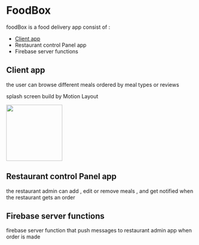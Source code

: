 # FoodBox
foodBox is a food delivery app consist of :
- [Client app](https://github.com/muhammad-hany/FoodBox#client-app)
- Restaurant control Panel app
- Firebase server functions

## Client app 
the user can browse different meals ordered by meal types or reviews 




splash screen build by Motion Layout

<img src="/assets/XRecorder_15122021_204407.gif" width="150">

## Restaurant control Panel app
the restaurant admin can add , edit or remove meals , and get notified when the restaurant gets an order

## Firebase server functions
firebase server function that push messages to restaurant admin app when order is made 

